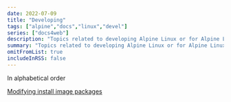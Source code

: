 ```yaml
---
date: 2022-07-09
title: "Developing"
tags: ["alpine","docs","linux","devel"]
series: ["docs4web"]
description: "Topics related to developing Alpine Linux or for Alpine Linux"
summary: "Topics related to developing Alpine Linux or for Alpine Linux"
omitFromList: true
includeInRSS: false
---
```


In alphabetical order

[Modifying install image packages](modifying-install-image-packages.md)
